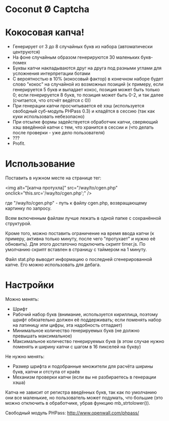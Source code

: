 # Coconut Ø Captcha

Кокосовая капча!
===============
- Генерирует от 3 до 8 случайных букв из набора (автоматически центруются)
- На фоне случайным образом генерируются 30 маленьких букв-помех
- Буквы капчи накладываются друг на друга под разными углами для усложнения интерпретации ботами
- С вероятностью в 10% (кокосовый фактор) в конечном наборе будет слово "кокос" на случайной из возможных позиций (к примеру, если генерируется 5 букв и выпадает кокос, позиция может быть только 0; если генерируется 8 букв, то позиция может быть 0-2, и так далее (считается, что отсчёт ведётся с 0))
- При генерации капчи просчитывается её хэш (используется свободный суб-модуль PHPass 0.3) и кладётся в сессию (так как куки использовать небезопасно)
- При отсылке формы задействуется обработчик капчи, сверяющий хэш введённой капчи с тем, что хранится в сессии и (что делать после проверки - уже дело пользователя)
- ???
- Profit.

Использование
=============
Поставить в нужном месте на странице тег:

&lt;img alt="[капча протухла]" src="/way/to/cgen.php" onclick="this.src='/way/to/cgen.php';" /&gt;

где "/way/to/cgen.php" - путь к файлу cgen.php, возвращающему картинку по запросу.

Всем включенным файлам лучше лежать в одной папке с сохранённой структурой.

Кроме того, можно поставить ограничение на время ввода капчи (к примеру, активна только минуту, после чего "протухает" и нужно её обновить). Для этого достаточно подключить скрипт timer.js. По умолчанию скрипт вставлен в страницу с таймером на 1 минуту.

Файл stat.php выводит информацию о последней сгенерированной капче. Его можно использовать для дебага.

Настройки
=========
Можно менять:
- Шрифт
- Рабочий набор букв (внимание, используется кириллица, поэтому шрифт обязательно должен её поддерживать; если поменять набор на латиницу или цифры, эта надобность отпадает)
- Минимальное количество генерируемых букв (не должно превышать максимальное)
- Максимальное количество генерируемых букв (в этом случае нужно поменять и ширину капчи с шагом в 16 пикселей на букву)

Не нужно менять:
- Размер шрифта и подобранные множители для расчёта ширины букв, капчи и отступа от краёв
- Механизм проверки капчи (если вы не разбираетесь в генерации хэша)

Капча не зависит от регистра введённых букв, так как по умолчанию они все маленькие, но пользователь может подумать, что большие (это можно отключить в обработчике, убрав функцию mb_strtolower()).

Свободный модуль PHPass: http://www.openwall.com/phpass/

